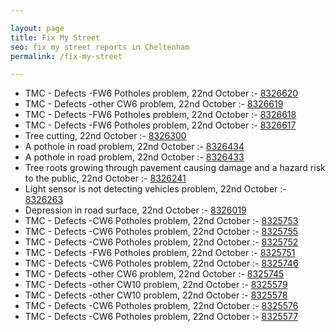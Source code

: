 ```yaml
---

layout: page
title: Fix My Street
seo: fix my street reports in Cheltenham
permalink: /fix-my-street

---
```


<!-- fix_marker starts -->

- TMC - Defects -FW6 Potholes problem, 22nd October :- [8326620](https://www.fixmystreet.com/report/8326620)
- TMC - Defects -other CW6 problem, 22nd October :- [8326619](https://www.fixmystreet.com/report/8326619)
- TMC - Defects -FW6 Potholes problem, 22nd October :- [8326618](https://www.fixmystreet.com/report/8326618)
- TMC - Defects -FW6 Potholes problem, 22nd October :- [8326617](https://www.fixmystreet.com/report/8326617)
- Tree cutting, 22nd October :- [8326300](https://www.fixmystreet.com/report/8326300)
- A pothole in road problem, 22nd October :- [8326434](https://www.fixmystreet.com/report/8326434)
- A pothole in road problem, 22nd October :- [8326433](https://www.fixmystreet.com/report/8326433)
- Tree roots growing through pavement causing damage and a hazard risk to the public, 22nd October :- [8326241](https://www.fixmystreet.com/report/8326241)
- Light sensor is not detecting vehicles problem, 22nd October :- [8326263](https://www.fixmystreet.com/report/8326263)
- Depression in road surface, 22nd October :- [8326019](https://www.fixmystreet.com/report/8326019)
- TMC - Defects -CW6 Potholes  problem, 22nd October :- [8325753](https://www.fixmystreet.com/report/8325753)
- TMC - Defects -CW6 Potholes  problem, 22nd October :- [8325755](https://www.fixmystreet.com/report/8325755)
- TMC - Defects -CW6 Potholes  problem, 22nd October :- [8325752](https://www.fixmystreet.com/report/8325752)
- TMC - Defects -FW6 Potholes problem, 22nd October :- [8325751](https://www.fixmystreet.com/report/8325751)
- TMC - Defects -CW6 Potholes  problem, 22nd October :- [8325746](https://www.fixmystreet.com/report/8325746)
- TMC - Defects -other CW6 problem, 22nd October :- [8325745](https://www.fixmystreet.com/report/8325745)
- TMC - Defects -other CW10 problem, 22nd October :- [8325579](https://www.fixmystreet.com/report/8325579)
- TMC - Defects -other CW10 problem, 22nd October :- [8325578](https://www.fixmystreet.com/report/8325578)
- TMC - Defects -CW6 Potholes  problem, 22nd October :- [8325576](https://www.fixmystreet.com/report/8325576)
- TMC - Defects -CW6 Potholes  problem, 22nd October :- [8325577](https://www.fixmystreet.com/report/8325577)

<!-- fix_marker ends -->